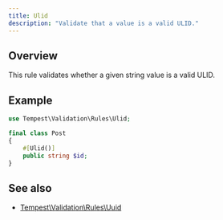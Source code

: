```yaml
---
title: Ulid
description: "Validate that a value is a valid ULID."
---
```


## Overview

This rule validates whether a given string value is a valid ULID.

## Example

```php
use Tempest\Validation\Rules\Ulid;

final class Post
{
    #[Ulid()]
    public string $id;
}
```

## See also

- [Tempest\Validation\Rules\Uuid](49-uuid.md)
